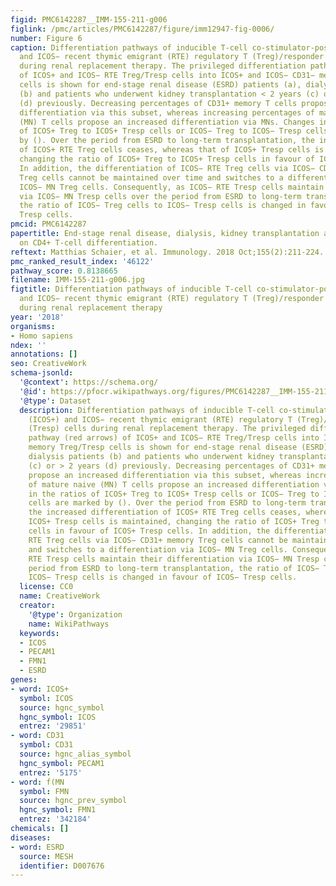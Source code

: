```yaml
---
figid: PMC6142287__IMM-155-211-g006
figlink: /pmc/articles/PMC6142287/figure/imm12947-fig-0006/
number: Figure 6
caption: Differentiation pathways of inducible T‐cell co‐stimulator‐positive (ICOS+)
  and ICOS− recent thymic emigrant (RTE) regulatory T (Treg)/responder T (Tresp) cells
  during renal replacement therapy. The privileged differentiation pathway (red arrows)
  of ICOS+ and ICOS− RTE Treg/Tresp cells into ICOS+ and ICOS− CD31− memory Treg/Tresp
  cells is shown for end‐stage renal disease (ESRD) patients (a), dialysis patients
  (b) and patients who underwent kidney transplantation < 2 years (c) or > 2 years
  (d) previously. Decreasing percentages of CD31+ memory T cells propose an increased
  differentiation via this subset, whereas increasing percentages of mature naive
  (MN) T cells propose an increased differentiation via MNs. Changes in the ratios
  of ICOS+ Treg to ICOS+ Tresp cells or ICOS− Treg to ICOS− Tresp cells are marked
  by (). Over the period from ESRD to long‐term transplantation, the increased differentiation
  of ICOS+ RTE Treg cells ceases, whereas that of ICOS+ Tresp cells is maintained,
  changing the ratio of ICOS+ Treg to ICOS+ Tresp cells in favour of ICOS+ Tresp cells.
  In addition, the differentiation of ICOS− RTE Treg cells via ICOS− CD31+ memory
  Treg cells cannot be maintained over time and switches to a differentiation via
  ICOS− MN Treg cells. Consequently, as ICOS− RTE Tresp cells maintain their differentiation
  via ICOS− MN Tresp cells over the period from ESRD to long‐term transplantation,
  the ratio of ICOS− Treg cells to ICOS− Tresp cells is changed in favour of ICOS−
  Tresp cells.
pmcid: PMC6142287
papertitle: End‐stage renal disease, dialysis, kidney transplantation and their impact
  on CD4+ T‐cell differentiation.
reftext: Matthias Schaier, et al. Immunology. 2018 Oct;155(2):211-224.
pmc_ranked_result_index: '46122'
pathway_score: 0.8138665
filename: IMM-155-211-g006.jpg
figtitle: Differentiation pathways of inducible T‐cell co‐stimulator‐positive (ICOS+)
  and ICOS− recent thymic emigrant (RTE) regulatory T (Treg)/responder T (Tresp) cells
  during renal replacement therapy
year: '2018'
organisms:
- Homo sapiens
ndex: ''
annotations: []
seo: CreativeWork
schema-jsonld:
  '@context': https://schema.org/
  '@id': https://pfocr.wikipathways.org/figures/PMC6142287__IMM-155-211-g006.html
  '@type': Dataset
  description: Differentiation pathways of inducible T‐cell co‐stimulator‐positive
    (ICOS+) and ICOS− recent thymic emigrant (RTE) regulatory T (Treg)/responder T
    (Tresp) cells during renal replacement therapy. The privileged differentiation
    pathway (red arrows) of ICOS+ and ICOS− RTE Treg/Tresp cells into ICOS+ and ICOS− CD31−
    memory Treg/Tresp cells is shown for end‐stage renal disease (ESRD) patients (a),
    dialysis patients (b) and patients who underwent kidney transplantation < 2 years
    (c) or > 2 years (d) previously. Decreasing percentages of CD31+ memory T cells
    propose an increased differentiation via this subset, whereas increasing percentages
    of mature naive (MN) T cells propose an increased differentiation via MNs. Changes
    in the ratios of ICOS+ Treg to ICOS+ Tresp cells or ICOS− Treg to ICOS− Tresp
    cells are marked by (). Over the period from ESRD to long‐term transplantation,
    the increased differentiation of ICOS+ RTE Treg cells ceases, whereas that of
    ICOS+ Tresp cells is maintained, changing the ratio of ICOS+ Treg to ICOS+ Tresp
    cells in favour of ICOS+ Tresp cells. In addition, the differentiation of ICOS−
    RTE Treg cells via ICOS− CD31+ memory Treg cells cannot be maintained over time
    and switches to a differentiation via ICOS− MN Treg cells. Consequently, as ICOS−
    RTE Tresp cells maintain their differentiation via ICOS− MN Tresp cells over the
    period from ESRD to long‐term transplantation, the ratio of ICOS− Treg cells to
    ICOS− Tresp cells is changed in favour of ICOS− Tresp cells.
  license: CC0
  name: CreativeWork
  creator:
    '@type': Organization
    name: WikiPathways
  keywords:
  - ICOS
  - PECAM1
  - FMN1
  - ESRD
genes:
- word: ICOS+
  symbol: ICOS
  source: hgnc_symbol
  hgnc_symbol: ICOS
  entrez: '29851'
- word: CD31
  symbol: CD31
  source: hgnc_alias_symbol
  hgnc_symbol: PECAM1
  entrez: '5175'
- word: f(MN
  symbol: FMN
  source: hgnc_prev_symbol
  hgnc_symbol: FMN1
  entrez: '342184'
chemicals: []
diseases:
- word: ESRD
  source: MESH
  identifier: D007676
---
```

